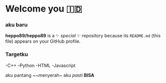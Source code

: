 # Welcome you 🇮🇩

### aku baru

**heppo89/heppo89** is a ✨ _special_ ✨ repository because its `README.md` (this file) appears on your GitHub profile.

### Targetku
-C++
-Python
-HTML
-Javascript

aku pantang ~~menyerah~
aku *pasti* **BISA**

